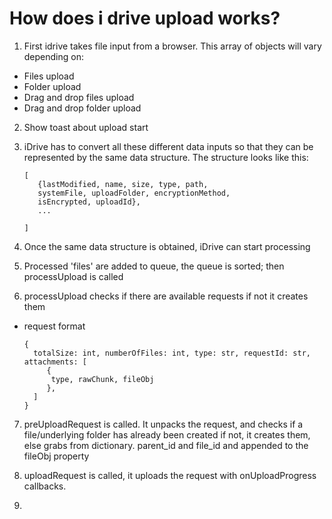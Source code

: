 # How does i drive upload works?

1) First idrive takes file input from a browser. This array of objects will vary depending on:
 - Files upload
 - Folder upload
 - Drag and drop files upload
 - Drag and drop folder upload

2) Show toast about upload start


3) iDrive has to convert all these different data inputs so that they can be 
represented by the same data structure. The structure looks like this:
 
   ``` 
   [ 
      {lastModified, name, size, type, path, 
      systemFile, uploadFolder, encryptionMethod, 
      isEncrypted, uploadId},
      ...

   ]
   ```

4) Once the same data structure is obtained, iDrive can start processing


5) Processed 'files' are added to queue, the queue is sorted; then processUpload is called


6) processUpload checks if there are available requests if not it creates them
 - request format
    ```
   {
      totalSize: int, numberOfFiles: int, type: str, requestId: str, attachments: [
         {
          type, rawChunk, fileObj
         },
      ]
   }
    ```

7) preUploadRequest is called. It unpacks the request, and checks if a file/underlying folder has already been created
if not, it creates them, else grabs from dictionary. parent_id and file_id and appended to the fileObj property


8) uploadRequest is called, it uploads the request with onUploadProgress callbacks.


9) 